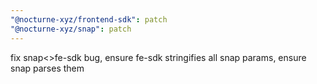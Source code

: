 ```yaml
---
"@nocturne-xyz/frontend-sdk": patch
"@nocturne-xyz/snap": patch
---
```


fix snap<>fe-sdk bug, ensure fe-sdk stringifies all snap params, ensure snap parses them

